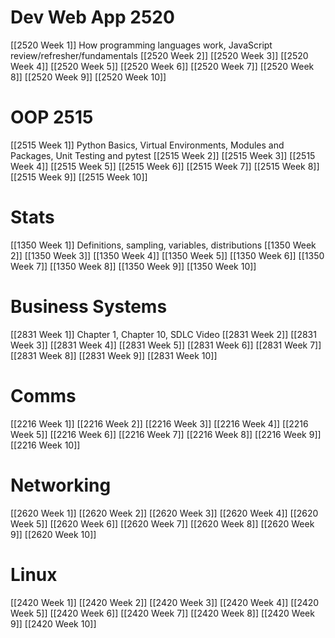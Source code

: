 
# Dev Web App 2520
[[2520 Week 1]] How programming languages work, JavaScript review/refresher/fundamentals
[[2520 Week 2]]
[[2520 Week 3]]
[[2520 Week 4]]
[[2520 Week 5]]
[[2520 Week 6]]
[[2520 Week 7]]
[[2520 Week 8]]
[[2520 Week 9]]
[[2520 Week 10]]
# OOP 2515
[[2515 Week 1]] Python Basics, Virtual Environments, Modules and Packages, Unit Testing and pytest
[[2515 Week 2]] 
[[2515 Week 3]] 
[[2515 Week 4]] 
[[2515 Week 5]] 
[[2515 Week 6]] 
[[2515 Week 7]] 
[[2515 Week 8]] 
[[2515 Week 9]] 
[[2515 Week 10]]
# Stats
[[1350 Week 1]] Definitions, sampling, variables, distributions
[[1350 Week 2]]
[[1350 Week 3]]
[[1350 Week 4]]
[[1350 Week 5]]
[[1350 Week 6]]
[[1350 Week 7]]
[[1350 Week 8]]
[[1350 Week 9]]
[[1350 Week 10]]
# Business Systems
[[2831 Week 1]] Chapter 1, Chapter 10, SDLC Video
[[2831 Week 2]]
[[2831 Week 3]]
[[2831 Week 4]]
[[2831 Week 5]]
[[2831 Week 6]]
[[2831 Week 7]]
[[2831 Week 8]]
[[2831 Week 9]]
[[2831 Week 10]]
# Comms
[[2216 Week 1]]
[[2216 Week 2]]
[[2216 Week 3]]
[[2216 Week 4]]
[[2216 Week 5]]
[[2216 Week 6]]
[[2216 Week 7]]
[[2216 Week 8]]
[[2216 Week 9]]
[[2216 Week 10]]
# Networking
[[2620 Week 1]]
[[2620 Week 2]]
[[2620 Week 3]]
[[2620 Week 4]]
[[2620 Week 5]]
[[2620 Week 6]]
[[2620 Week 7]]
[[2620 Week 8]]
[[2620 Week 9]]
[[2620 Week 10]]
# Linux
[[2420 Week 1]]
[[2420 Week 2]]
[[2420 Week 3]]
[[2420 Week 4]]
[[2420 Week 5]]
[[2420 Week 6]]
[[2420 Week 7]]
[[2420 Week 8]]
[[2420 Week 9]]
[[2420 Week 10]]

